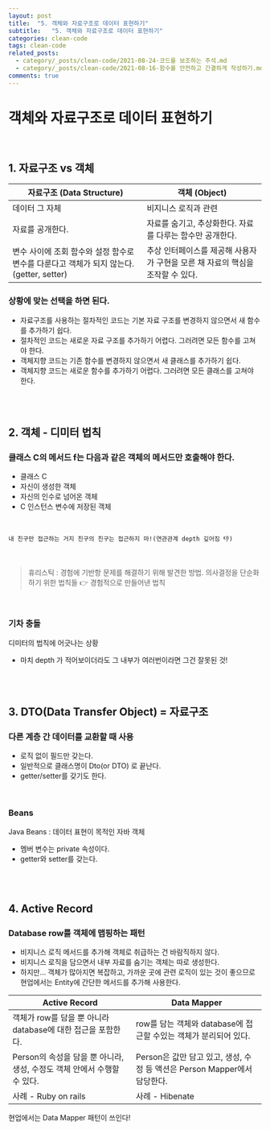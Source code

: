 ```yaml
---
layout: post
title:  "5. 객체와 자료구조로 데이터 표현하기"
subtitle:   "5. 객체와 자료구조로 데이터 표현하기"
categories: clean-code
tags: clean-code
related_posts:
  - category/_posts/clean-code/2021-08-24-코드를 보조하는 주석.md
  - category/_posts/clean-code/2021-08-16-함수를 안전하고 간결하게 작성하기.md
comments: true
---
```

# 객체와 자료구조로 데이터 표현하기
<br>

## 1. 자료구조 vs 객체

|자료구조 (Data Structure)|객체 (Object)|
|---|---|
|데이터 그 자체|비지니스 로직과 관련|
|자료를 공개한다.|자료를 숨기고, 추상화한다. 자료를 다루는 함수만 공개한다.|
|변수 사이에 조회 함수와 설정 함수로 변수를 다룬다고 객체가 되지 않는다.(getter, setter)|추상 인터페이스를 제공해 사용자가 구현을 모른 채 자료의 핵심을 조작할 수 있다.|

### 상황에 맞는 선택을 하면 된다.
- 자료구조를 사용하는 절차적인 코드는 기본 자료 구조를 변경하지 않으면서 새 함수를 추가하기 쉽다.
- 절차적인 코드는 새로운 자료 구조를 추가하기 어렵다. 그러려면 모든 함수를 고쳐야 한다.
- 객체지향 코드는 기존 함수를 변경하지 않으면서 새 클래스를 추가하기 쉽다.
- 객체지향 코드는 새로운 함수를 추가하기 어렵다. 그러려면 모든 클래스를 고쳐야 한다.


<br><br>

## 2. 객체 - 디미터 법칙
### 클래스 C의 메서드 f는 다음과 같은 객체의 메서드만 호출해야 한다.

- 클래스 C
- 자신이 생성한 객체
- 자신의 인수로 넘어온 객체
- C 인스턴스 변수에 저장된 객체

<br>

`내 친구만 접근하는 거지 친구의 친구는 접근하지 마!(연관관계 depth 깊어짐 👎)`

<br>

> 휴리스틱 : 경험에 기반항 문제를 해결하기 위해 발견한 방법. 의사결정을 단순화하기 위한 법칙들 👉 경험적으로 만들어낸 법칙

<br>

### 기차 충돌
디미터의 법칙에 어긋나는 상황
- 마치 depth 가  적어보이더라도 그 내부가 여러번이라면 그건 잘못된 것!

<br><br>

## 3. DTO(Data Transfer Object) = 자료구조
### 다른 계층 간 데이터를 교환할 때 사용
- 로직 없이 필드만 갖는다.
- 일반적으로 클래스명이 Dto(or DTO) 로 끝난다.
- getter/setter를 갖기도 한다.

<br>

### Beans
Java Beans : 데이터 표현이 목적인 자바 객체
- 멤버 변수는 private 속성이다.
- getter와 setter를 갖는다.

<br><br>

## 4. Active Record
### Database row를 객체에 맵핑하는 패턴
- 비지니스 로직 메서드를 추가해 객체로 취급하는 건 바람직하지 않다.
- 비지니스 로직을 담으면서 내부 자료를 숨기는 객체는 따로 생성한다.
- 하지만... 객체가 많아지면 복잡하고, 가까운 곳에 관련 로직이 있는 것이 좋으므로 현업에서는 Entity에 간단한 메서드를 추가해 사용한다.


|Active Record|Data Mapper|
|------|---|
|객체가 row를 담을 뿐 아니라 database에 대한 접근을 포함한다.|row를 담는 객체와 database에 접근할 수있는 객체가 분리되어 있다.|
|Person의 속성을 담을 뿐 아니라, 생성, 수정도 객체 안에서 수행할 수 있다.|Person은 값만 담고 있고, 생성, 수정 등 액션은 Person Mapper에서 담당한다.|
|사례 - Ruby on rails|사례 - Hibenate|

현업에서는 Data Mapper 패턴이 쓰인다!
